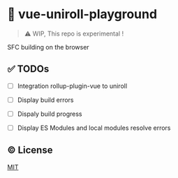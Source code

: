 # :lollipop: vue-uniroll-playground

> :warning: WIP, This repo is experimental !

SFC building on the browser


## :white_check_mark: TODOs
- [ ] Integration rollup-plugin-vue to uniroll
- [ ] Display build errors
- [ ] Dispaly build progress
- [ ] Display ES Modules and local modules resolve errors


## :copyright: License

[MIT](http://opensource.org/licenses/MIT)
